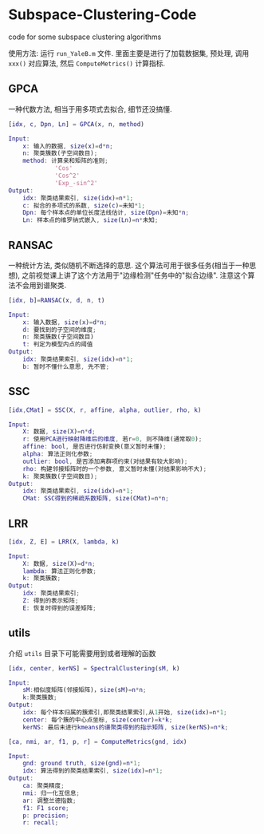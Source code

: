 # Subspace-Clustering-Code

 code for some subspace clustering algorithms

 使用方法: 运行 `run_YaleB.m` 文件. 里面主要是进行了加载数据集, 预处理, 调用 `xxx()` 对应算法, 然后 `ComputeMetrics()` 计算指标.

 ## GPCA

一种代数方法, 相当于用多项式去拟合, 细节还没搞懂.

```matlab
[idx, c, Dpn, Ln] = GPCA(x, n, method)

Input:
    x: 输入的数据, size(x)=d*n;
    n: 聚类簇数(子空间数目);
    method: 计算亲和矩阵的准则;
             'Cos'
             'Cos^2'
             'Exp_-sin^2'
Output:
    idx: 聚类结果索引, size(idx)=n*1;
    c: 拟合的多项式的系数, size(c)=未知*1;
    Dpn: 每个样本点的单位长度法线估计, size(Dpn)=未知*n;
    Ln: 样本点的维罗纳式嵌入, size(Ln)=n*未知;
```

## RANSAC

一种统计方法, 类似随机不断选择的意思. 这个算法可用于很多任务(相当于一种思想), 之前视觉课上讲了这个方法用于"边缘检测"任务中的"拟合边缘". 注意这个算法不会用到谱聚类.

```matlab
[idx, b]=RANSAC(x, d, n, t)

Input:
    x: 输入数据, size(x)=d*n;
    d: 要找到的子空间的维度;
    n: 聚类簇数(子空间数目)
    t: 判定为模型内点的阈值
Output:
    idx: 聚类结果索引, size(idx)=n*1;
    b: 暂时不懂什么意思, 先不管;
```

## SSC

```matlab
[idx,CMat] = SSC(X, r, affine, alpha, outlier, rho, k)

Input: 
    X: 数据, size(X)=n*d;
    r: 使用PCA进行映射降维后的维度, 若r=0, 则不降维(通常取0);
    affine: bool, 是否进行仿射变换(意义暂时未懂);
    alpha: 算法正则化参数;
    outlier: bool, 是否添加离群项约束(对结果有较大影响);
    rho: 构建邻接矩阵时的一个参数, 意义暂时未懂(对结果影响不大);
    k: 聚类簇数(子空间数目);
Output:
    idx: 聚类结果索引, size(idx)=n*1;
    CMat: SSC得到的稀疏系数矩阵, size(CMat)=n*n;
```

## LRR

```matlab
[idx, Z, E] = LRR(X, lambda, k)

Input:
    X: 数据, size(X)=d*n;
    lambda: 算法正则化参数;
    k: 聚类簇数;
Output:
    idx: 聚类结果索引;
    Z: 得到的表示矩阵;
    E: 恢复时得到的误差矩阵;

```

## utils

介绍 `utils` 目录下可能需要用到或者理解的函数


```matlab
[idx, center, kerNS] = SpectralClustering(sM, k)

Input:
    sM:相似度矩阵(邻接矩阵)，size(sM)=n*n;
    k:聚类簇数;
Output:
    idx: 每个样本归属的簇索引,即聚类结果索引,从1开始, size(idx)=n*1;
    center: 每个簇的中心点坐标, size(center)=k*k;
    kerNS: 最后未进行kmeans的谱聚类得到的指示矩阵, size(kerNS)=n*k;
```

```matlab
[ca, nmi, ar, f1, p, r] = ComputeMetrics(gnd, idx)

Input:
    gnd: ground truth, size(gnd)=n*1;
    idx: 算法得到的聚类结果索引, size(idx)=n*1;
Output:
    ca: 聚类精度;
    nmi: 归一化互信息;
    ar: 调整兰德指数;
    f1: F1 score;
    p: precision;
    r: recall;
```